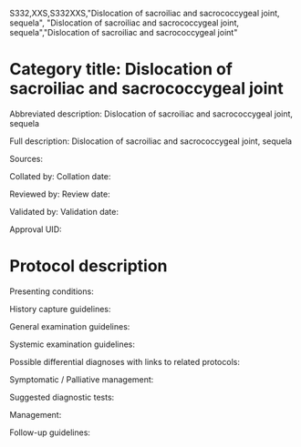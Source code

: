 S332,XXS,S332XXS,"Dislocation of sacroiliac and sacrococcygeal joint, sequela", "Dislocation of sacroiliac and sacrococcygeal joint, sequela","Dislocation of sacroiliac and sacrococcygeal joint"
# Category title: Dislocation of sacroiliac and sacrococcygeal joint

Abbreviated description: Dislocation of sacroiliac and sacrococcygeal joint, sequela

Full description: Dislocation of sacroiliac and sacrococcygeal joint, sequela

Sources:

Collated by:
Collation date:

Reviewed by:
Review date:

Validated by:
Validation date:

Approval UID:

# Protocol description

Presenting conditions:

History capture guidelines:

General examination guidelines:

Systemic examination guidelines:

Possible differential diagnoses with links to related protocols:

Symptomatic / Palliative management:

Suggested diagnostic tests:

Management:

Follow-up guidelines:

